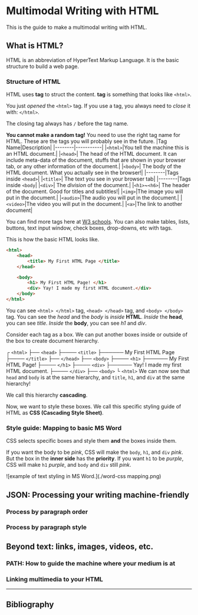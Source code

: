 # Multimodal Writing with HTML
This is the guide to make a multimodal writing with HTML.


## What is HTML?
HTML is an abbreviation of HyperText Markup Language. It is the basic structure to build a web page.

### Structure of HTML
HTML uses **tag** to struct the content.
**tag** is something that looks like `<html>`.

You just *opened* the `<html>` tag. 
If you use a tag, you always need to *close* it with: `</html>`.

The closing tag always has `/` before the tag name.

**You cannot make a random tag!**
You need to use the right tag name for HTML.
These are the tags you will probably see in the future.
|Tag Name|Description|
|--------|-----------|
|`<html>`|You tell the machine this is an HTML document.|
|`<head>`| The head of the HTML document. It can include meta-data of the document, stuffs that are shown in your browser tab, or any other information of the document.|
|`<body>`| The body of the HTML document. What you actually see in the browser!|
|--------|Tags inside  `<head>`|
|`<title>`| The text you see in your browser tab|
|--------|Tags inside  `<body`|
|`<div>`| The *division* of the document.|
|`<h1>`~`<h6>`| The header of the document. Good for titles and subtitles!|
|`<img>`|The image you will put in the document.|
|`<audio>`|The audio you will put in the document.|
|`<video>`|The video you will put in the document.|
|`<a>`|The link to another document|

You can find more tags here at [W3 schools](https://www.w3schools.com/tags/ref_byfunc.asp).
You can also make tables, lists, buttons, text input window, check boxes, drop-downs, etc with tags. 


This is how the basic HTML looks like.
```html
<html>
    <head>
        <title> My First HTML Page </title>
    </head>

    <body>
        <h1> My First HTML Page! </h1>
        <div> Yay! I made my first HTML document.</div>
    </body>
</html>
```
You can see `<html> </html>` tag, `<head> </head>` tag, and `<body> </body>` tag.
You can see the *head* and the *body* is *inside* **HTML**.
*Inside* the **head**, you can see *title*.
*Inside* the **body**, you can see *h1* and *div*.

Consider each tag as a box. We can put another boxes inside or outside of the box to create document hierarchy.

┌ `<html>`
├── `<head>`
├──── `<title>`
├────── My First HTML Page
├──── `</title>`
├── `</head>`
├── `<body>`
├──── `<h1>`
├────── My First HTML Page!
├──── `</h1>`
├──── `<div>`
├────── Yay! I made my first HTML document.
├──── `</div>`
├── `<body>`
└ `<html>`
We can now see that `head` and `body` is at the same hierarchy, and `title`, `h1`, and `div` at the same hierarchy!

We call this hierarchy **cascading**.

Now, we want to style these boxes.
We call this specific styling guide of HTML as **CSS (Cascading Style Sheet)**. 

### Style guide: Mapping to basic MS Word
CSS selects specific boxes and style them **and** the boxes inside them.

If you want the body to be *pink*, CSS will make the `body`, `h1`, and `div` *pink*.
But the box in the **inner side** has the **priority**.
If you want `h1` to be *purple*, CSS will make `h1` *purple*, and `body` and `div` still *pink*.

![example of text styling in MS Word.](./word-css mapping.png)

## JSON: Processing your writing machine-friendly

### Process by paragraph order

### Process by paragraph style

## Beyond text: links, images, videos, etc.

### PATH: How to guide the machine where your medium is at

### Linking multimedia to your HTML

---

## Bibliography